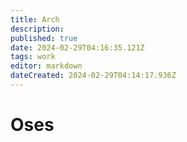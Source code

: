 ```yaml
---
title: Arch
description: 
published: true
date: 2024-02-29T04:16:35.121Z
tags: work
editor: markdown
dateCreated: 2024-02-29T04:14:17.936Z
---
```


# Oses

